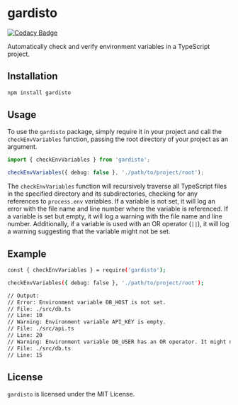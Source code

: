 # gardisto

[![Codacy Badge](https://api.codacy.com/project/badge/Grade/40be2a9c64e84e959c7f4fb69bed41cb)](https://app.codacy.com/gh/YoanAncelly/gardisto?utm_source=github.com&utm_medium=referral&utm_content=YoanAncelly/gardisto&utm_campaign=Badge_Grade)

Automatically check and verify environment variables in a TypeScript project.

## Installation

```bash
npm install gardisto
```

## Usage

To use the `gardisto` package, simply require it in your project and call the `checkEnvVariables` function, passing the root directory of your project as an argument.

```typescript
import { checkEnvVariables } from 'gardisto';

checkEnvVariables({ debug: false }, './path/to/project/root');
```

The `checkEnvVariables` function will recursively traverse all TypeScript files in the specified directory and its subdirectories, checking for any references to `process.env` variables. If a variable is not set, it will log an error with the file name and line number where the variable is referenced. If a variable is set but empty, it will log a warning with the file name and line number. Additionally, if a variable is used with an OR operator (`||`), it will log a warning suggesting that the variable might not be set.

## Example

```bash
const { checkEnvVariables } = require('gardisto');

checkEnvVariables({ debug: false }, './path/to/project/root');

// Output:
// Error: Environment variable DB_HOST is not set.
// File: ./src/db.ts
// Line: 10
// Warning: Environment variable API_KEY is empty.
// File: ./src/api.ts
// Line: 20
// Warning: Environment variable DB_USER has an OR operator. It might not be set.
// File: ./src/db.ts
// Line: 15
```

## License

`gardisto` is licensed under the MIT License.